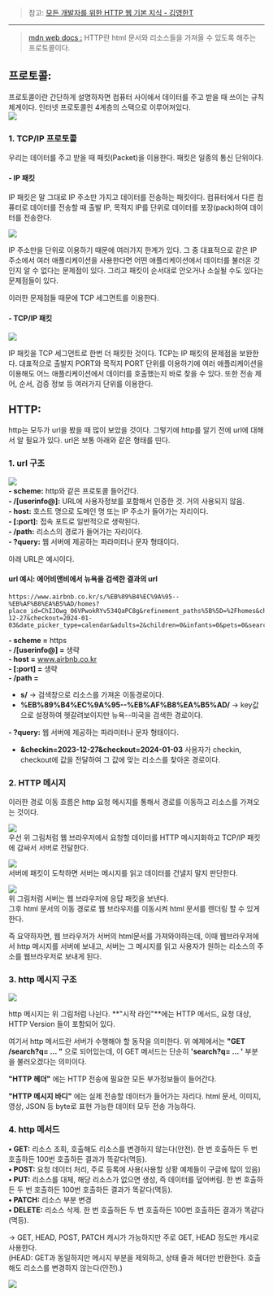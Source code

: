 > 참고: [모든 개발자를 위한 HTTP 웹 기본 지식 - 김영한T](https://www.inflearn.com/course/http-%EC%9B%B9-%EB%84%A4%ED%8A%B8%EC%9B%8C%ED%81%AC/dashboard)

---

> [mdn web docs :](https://developer.mozilla.org/ko/docs/Web/HTTP/Overview) HTTP란 html 문서와 리소스들을 가져올 수 있도록 해주는 프로토콜이다.

## 프로토콜:

프로토콜이란 간단하게 설명하자면 컴퓨터 사이에서 데이터를 주고 받을 때 쓰이는 규칙 체계이다. 인터넷 프로토콜읜 4계층의 스택으로 이루어져있다.  
![](https://velog.velcdn.com/images/1_dohyeon/post/a1e6d831-973a-4312-b0a5-50ae7ecd45e6/image.png)

### 1. TCP/IP 프로토콜

우리는 데이터를 주고 받을 때 패킷(Packet)을 이용한다. 패킷은 일종의 통신 단위이다.

#### - IP 패킷

IP 패킷은 말 그대로 IP 주소만 가지고 데이터를 전송하는 패킷이다. 컴퓨터에서 다른 컴퓨터로 데이터를 전송할 때 출발 IP, 목적지 IP를 단위로 데이터를 포장(pack)하여 데이터를 전송한다.

![](https://velog.velcdn.com/images/1_dohyeon/post/97425beb-fb5a-46a9-b50c-62c5710610cc/image.png)

IP 주소만을 단위로 이용하기 때문에 여러가지 한계가 있다. 그 중 대표적으로 같은 IP 주소에서 여러 애플리케이션을 사용한다면 어떤 애플리케이션에서 데이터를 불러온 것인지 알 수 없다는 문제점이 있다. 그리고 패킷이 순서대로 안오거나 소실될 수도 있다는 문제점들이 있다.

이러한 문제점들 때문에 TCP 세그먼트를 이용한다.

#### - TCP/IP 패킷

![](https://velog.velcdn.com/images/1_dohyeon/post/5fca79b2-7616-4152-9342-a33822af90fa/image.png)

IP 패킷을 TCP 세그먼트로 한번 더 패킷한 것이다. TCP는 IP 패킷의 문제점을 보완한다. 대표적으로 출발지 PORT와 목적지 PORT 단위를 이용하기에 여러 애플리케이션을 이용해도 어느 애플리케이션에서 데이터를 호출했는지 바로 찾을 수 있다. 또한 전송 제어, 순서, 검증 정보 등 여러가지 단위를 이용한다.

## HTTP:

http는 모두가 url을 봤을 때 많이 보았을 것이다. 그렇기에 http를 알기 전에 url에 대해서 알 필요가 있다. url은 보통 아래와 같은 형태를 띤다.

### 1. url 구조

![](https://velog.velcdn.com/images/1_dohyeon/post/7a756162-6d0b-4b90-b1af-8acc71f896c2/image.png)  
**- scheme:** http와 같은 프로토콜 들어간다.  
**- /[userinfo@]:** URL에 사용자정보를 포함해서 인증한 것. 거의 사용되지 않음.  
**- host:** 호스트 명으로 도메인 명 또는 IP 주소가 들어가는 자리이다.  
**- [:port]:** 접속 포트로 일반적으로 생략된다.  
**- /path:** 리소스의 경로가 들어가는 자리이다.  
**- ?query:** 웹 서버에 제공하는 파라미터나 문자 형태이다.

아래 URL은 예시이다.

#### url 예시: 에어비앤비에서 뉴욕을 검색한 결과의 url

```null
https://www.airbnb.co.kr/s/%EB%89%B4%EC%9A%95--%EB%AF%B8%EA%B5%AD/homes?place_id=ChIJOwg_06VPwokRYv534QaPC8g&refinement_paths%5B%5D=%2Fhomes&checkin=2023-12-27&checkout=2024-01-03&date_picker_type=calendar&adults=2&children=0&infants=0&pets=0&search_type=AUTOSUGGEST
```

**- scheme =** https  
**- /[userinfo@] =** 생략  
**- host =** www.airbnb.co.kr  
**- [:port] =** 생략  
**- /path =**

- **s/** -> 검색창으로 리소스를 가져온 이동경로이다.
- **%EB%89%B4%EC%9A%95--%EB%AF%B8%EA%B5%AD/** -> key값으로 설정하여 헷갈려보이지만 뉴욕--미국을 검색한 경로이다.

**- ?query:** 웹 서버에 제공하는 파라미터나 문자 형태이다.

- **&checkin=2023-12-27&checkout=2024-01-03** 사용자가 checkin, checkout에 값을 전달하여 그 값에 맞는 리소스를 찾아온 경로이다.

### 2. HTTP 메시지

이러한 경로 이동 흐름은 http 요청 메시지를 통해서 경로를 이동하고 리소스를 가져오는 것이다.

![](https://velog.velcdn.com/images/1_dohyeon/post/f98f72c6-5042-4064-b967-f8341e5b198c/image.png)  
우선 위 그림처럼 웹 브라우저에서 요청할 데이터를 HTTP 메시지화하고 TCP/IP 패킷에 감싸서 서버로 전달한다.  
  

![](https://velog.velcdn.com/images/1_dohyeon/post/2b59161d-e544-4073-9fd9-9923a153d112/image.png)  
서버에 패킷이 도착하면 서버는 메시지를 읽고 데이터를 건낼지 말지 판단한다.

![](https://velog.velcdn.com/images/1_dohyeon/post/6c33e3e7-7b72-4a2a-9d92-5e9743f77ab0/image.png)  
위 그림처럼 서버는 웹 브라우저에 응답 패킷을 보낸다.  
그후 html 문서의 이동 경로로 웹 브라우저를 이동시켜 html 문서를 렌더링 할 수 있게 한다.

즉 요약하자면, 웹 브라우저가 서버의 html문서를 가져와야하는데, 이때 웹브라우저에서 http 메시지를 서버에 보내고, 서버는 그 메시지를 읽고 사용자가 원하는 리소스의 주소를 웹브라우저로 보내게 된다.

### 3. http 메시지 구조

![](https://velog.velcdn.com/images/1_dohyeon/post/6b5dc4f7-97a9-48ad-8acb-62612a46bd42/image.png)

http 메시지는 위 그림처럼 나뉜다. **"시작 라인"**에는 HTTP 메서드, 요청 대상, HTTP Version 들이 포함되어 있다.

여기서 http 메서드란 서버가 수행해야 할 동작을 의미한다. 위 예제에서는 **"GET /search?q= ... "** 으로 되어있는데, 이 GET 메서드는 단순히 **'search?q= ... '** 부분을 불러오겠다는 의미이다.

**"HTTP 헤더"** 에는 HTTP 전송에 필요한 모든 부가정보들이 들어간다.

**"HTTP 메시지 바디"** 에는 실제 전송할 데이터가 들어가는 자리다. html 문서, 이미지, 영상, JSON 등 byte로 표현 가능한 데이터 모두 전송 가능하다.

### 4. http 메서드

**• GET:** 리소스 조회, 호출해도 리소스를 변경하지 않는다(안전). 한 번 호출하든 두 번 호출하든 100번 호출하든 결과가 똑같다(멱등).  
**• POST:** 요청 데이터 처리, 주로 등록에 사용(사용할 상황 예제들이 구글에 많이 있음)  
**• PUT:** 리소스를 대체, 해당 리소스가 없으면 생성, 즉 데이터를 덮어버림. 한 번 호출하든 두 번 호출하든 100번 호출하든 결과가 똑같다(멱등).  
**• PATCH:** 리소스 부분 변경  
**• DELETE:** 리소스 삭제. 한 번 호출하든 두 번 호출하든 100번 호출하든 결과가 똑같다(멱등).

-> GET, HEAD, POST, PATCH 캐시가 가능하지만 주로 GET, HEAD 정도만 캐시로 사용한다.  
(HEAD: GET과 동일하지만 메시지 부분을 제외하고, 상태 줄과 헤더만 반환한다. 호출해도 리소스를 변경하지 않는다(안전).)

![](https://velog.velcdn.com/images/1_dohyeon/post/eef24935-8522-4fb1-b30f-f022c2605857/image.png)